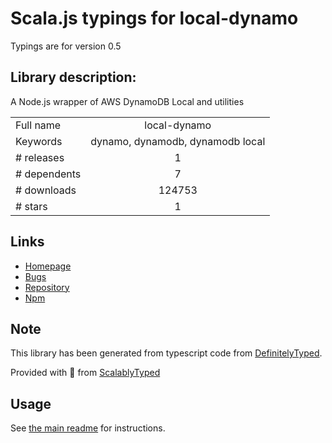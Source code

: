 
# Scala.js typings for local-dynamo

Typings are for version 0.5

## Library description:
A Node.js wrapper of AWS DynamoDB Local and utilities

|                    |                 |
| ------------------ | :-------------: |
| Full name          | local-dynamo |
| Keywords           | dynamo, dynamodb, dynamodb local |
| # releases         | 1 |
| # dependents       | 7 |
| # downloads        | 124753 |
| # stars            | 1 |

## Links
- [Homepage](https://github.com/Medium/local-dynamo)
- [Bugs](https://github.com/Medium/local-dynamo/issues)
- [Repository](https://github.com/Medium/local-dynamo)
- [Npm](https://www.npmjs.com/package/local-dynamo)
    


## Note
This library has been generated from typescript code from [DefinitelyTyped](https://definitelytyped.org).

Provided with :purple_heart: from [ScalablyTyped](https://github.com/oyvindberg/ScalablyTyped)

## Usage
See [the main readme](../../readme.md) for instructions.


